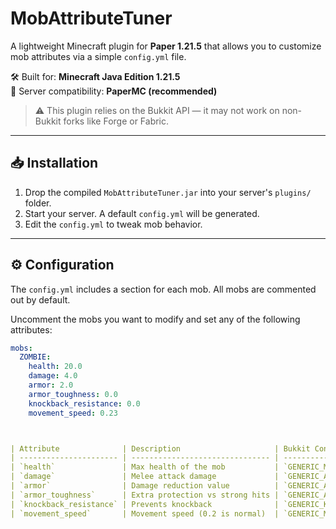 # MobAttributeTuner

A lightweight Minecraft plugin for **Paper 1.21.5** that allows you to customize mob attributes via a simple `config.yml` file.

🛠️ Built for: **Minecraft Java Edition 1.21.5**  
🔌 Server compatibility: **PaperMC (recommended)**

> ⚠️ This plugin relies on the Bukkit API — it may not work on non-Bukkit forks like Forge or Fabric.

---

## 📥 Installation

1. Drop the compiled `MobAttributeTuner.jar` into your server's `plugins/` folder.
2. Start your server. A default `config.yml` will be generated.
3. Edit the `config.yml` to tweak mob behavior.

---

## ⚙️ Configuration

The `config.yml` includes a section for each mob. All mobs are commented out by default.

Uncomment the mobs you want to modify and set any of the following attributes:

```yaml
mobs:
  ZOMBIE:
    health: 20.0
    damage: 4.0
    armor: 2.0
    armor_toughness: 0.0
    knockback_resistance: 0.0
    movement_speed: 0.23



| Attribute              | Description                     | Bukkit Constant                |
| ---------------------- | ------------------------------- | ------------------------------ |
| `health`               | Max health of the mob           | `GENERIC_MAX_HEALTH`           |
| `damage`               | Melee attack damage             | `GENERIC_ATTACK_DAMAGE`        |
| `armor`                | Damage reduction value          | `GENERIC_ARMOR`                |
| `armor_toughness`      | Extra protection vs strong hits | `GENERIC_ARMOR_TOUGHNESS`      |
| `knockback_resistance` | Prevents knockback              | `GENERIC_KNOCKBACK_RESISTANCE` |
| `movement_speed`       | Movement speed (0.2 is normal)  | `GENERIC_MOVEMENT_SPEED`       |

